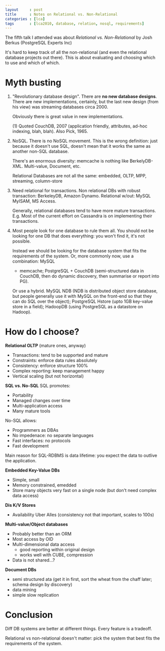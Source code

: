 ```yaml
---
layout     : post
title      : Notes on Relational vs. Non-Relational
categories : [lca]
tags       : [lca2010, database, relation, nosql, requirements]
---
```


The fifth talk I attended was about *Relational vs. Non-Relational* by Josh
Berkus (PostgreSQL Experts Inc)

It's hard to keep track of all the non-relational (and even the relational
database projects out there). This is about evaluating and choosing which to
use and which of which.

Myth busting
============

1. "Revolutionary database design". There are **no new database designs**.
   There are new implementations, certainly, but the last new design (from his
   view) was streaming databases circa 2000. 
   
   Obviously there is great value in new implementations.

   (1) Quoted CouchDB, 2007 (application friendly, attributes, ad-hoc
   indexing, blah, blah). Also Pick, 1965.

2. NoSQL. There is no NoSQL movement. This is the wrong definition: just
   because it doesn't use SQL, doesn't mean that it works the same as another
   non-SQL database. 

   There's an enormous diversity: memcache is nothing like BerkelyDB-XML.
   Multi-value, Document, etc.
   
   Relational Databases are not all the same: embedded, OLTP, MPP, streaming,
   column-store

3. Need relational for transactions. Non relational DBs with robust
   transaction: BerkeleyDB, Amazon Dynamo. Relational w/out: MySQL MyISAM, MS
   Access.

   Generally, relational databases tend to have more mature transactions. E.g.
   Most of the current effort on Cassandra is on implementing their
   transactions.

4. Most people look for one database to rule them all. You should not be
   looking for one DB that does everything: you won't find it, it's not
   possible.

   Instead we should be looking for the database system that fits the
   requirements of the system. Or, more commonly now, use a combination: MySQL
   + memcache; PostgreSQL + CouchDB (semi-structured data in CouchDB, then do
   dynamic discovery, then summarise or report into PG).

   Or use a hybrid. MySQL NDB (NDB is distributed object store database, but
   people generally use it with MySQL on the front-end so that they can do SQL
   over the object); PostgreSQL Hstore (upto 1GB key-value store in a field); 
   HadoopDB (using PostgreSQL as a datastore on Hadoop).

How do I choose?
================

**Relational OLTP** (mature ones, anyway)

* Transactions: tend to be supported and mature
* Constraints: enforce data rules absolutely
* Consistency: enforce structure 100%
* Complex reporting: keep management happy
* Vertical scaling (but not horizontal)

**SQL vs. No-SQL** SQL promotes:

* Portability
* Managed changes over time
* Multi-application access
* Many mature tools

No-SQL allows:

* Programmers as DBAs
* No impedenace: no separate languages
* Fast interfaces: no protocols
* Fast development

Main reason for SQL-RDBMS is data lifetime: you expect the data to outlive the
application.

**Embedded Key-Value DBs** 

* Simple, small
* Memory constrained, emedded
* Store many objects very fast on a single node (but don't need complex data
  access)

**Dis K/V Stores**

* Availability Uber Alles (consistency not that important, scales to 100s)

**Multi-value/Object databases**

* Probably better than an ORM
* Most access by OID
* Multi-dimensional data access
  - good reporting within original design
  - works well with CUBE, compression
* Data is not shared...?

**Document DBs**

* semi structured ata (get it in first, sort the wheat from the chaff later;
  schema design by discovery)
* data mining
* simple slow replication

Conclusion
==========

Diff DB systems are better at different things. Every feature is a tradeoff.

Relational vs non-relational doesn't matter: pick the system that best fits
the requirements of the system.
